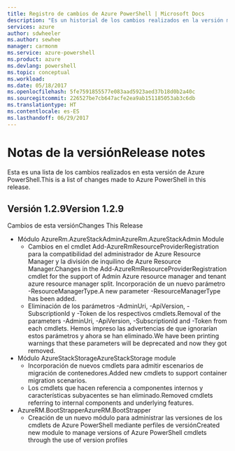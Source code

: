```yaml
---
title: Registro de cambios de Azure PowerShell | Microsoft Docs
description: "Es un historial de los cambios realizados en la versión más reciente de Azure PowerShell."
services: azure
author: sdwheeler
ms.author: sewhee
manager: carmonm
ms.service: azure-powershell
ms.product: azure
ms.devlang: powershell
ms.topic: conceptual
ms.workload: 
ms.date: 05/18/2017
ms.openlocfilehash: 5fe7591855577e083aad5923aed37b18d0b2a40c
ms.sourcegitcommit: 226527be7cb647acfe2ea9ab151185053ab3c6db
ms.translationtype: HT
ms.contentlocale: es-ES
ms.lasthandoff: 06/29/2017
---
```

# <span data-ttu-id="c60cd-103">Notas de la versión</span><span class="sxs-lookup"><span data-stu-id="c60cd-103">Release notes</span></span>
<a id="release-notes" class="xliff"></a>

<span data-ttu-id="c60cd-104">Esta es una lista de los cambios realizados en esta versión de Azure PowerShell.</span><span class="sxs-lookup"><span data-stu-id="c60cd-104">This is a list of changes made to Azure PowerShell in this release.</span></span>

## <span data-ttu-id="c60cd-105">Versión 1.2.9</span><span class="sxs-lookup"><span data-stu-id="c60cd-105">Version 1.2.9</span></span>
<a id="version-129" class="xliff"></a>

<span data-ttu-id="c60cd-106">Cambios de esta versión</span><span class="sxs-lookup"><span data-stu-id="c60cd-106">Changes This Release</span></span>

* <span data-ttu-id="c60cd-107">Módulo AzureRm.AzureStackAdmin</span><span class="sxs-lookup"><span data-stu-id="c60cd-107">AzureRm.AzureStackAdmin Module</span></span>
    + <span data-ttu-id="c60cd-108">Cambios en el cmdlet Add-AzureRmResourceProviderRegistration para la compatibilidad del administrador de Azure Resource Manager y la división de inquilino de Azure Resource Manager.</span><span class="sxs-lookup"><span data-stu-id="c60cd-108">Changes in the Add-AzureRmResourceProviderRegistration cmdlet for the support of Admin Azure resource manager and tenant azure resource manager split.</span></span> <span data-ttu-id="c60cd-109">Incorporación de un nuevo parámetro -ResourceManagerType.</span><span class="sxs-lookup"><span data-stu-id="c60cd-109">A new parameter -ResourceManagerType has been added.</span></span>
    + <span data-ttu-id="c60cd-110">Eliminación de los parámetros -AdminUri, -ApiVersion, -SubscriptionId y -Token de los respectivos cmdlets.</span><span class="sxs-lookup"><span data-stu-id="c60cd-110">Removal of the parameters -AdminUri, -ApiVersion, -SubscriptionId and -Token from each cmdlets.</span></span> <span data-ttu-id="c60cd-111">Hemos impreso las advertencias de que ignorarían estos parámetros y ahora se han eliminado.</span><span class="sxs-lookup"><span data-stu-id="c60cd-111">We have been printing warnings that these parameters will be deprecated and now they got removed.</span></span>
* <span data-ttu-id="c60cd-112">Módulo AzureStackStorage</span><span class="sxs-lookup"><span data-stu-id="c60cd-112">AzureStackStorage module</span></span>
    + <span data-ttu-id="c60cd-113">Incorporación de nuevos cmdlets para admitir escenarios de migración de contenedores.</span><span class="sxs-lookup"><span data-stu-id="c60cd-113">Added new cmdlets to support container migration scenarios.</span></span>
    + <span data-ttu-id="c60cd-114">Los cmdlets que hacen referencia a componentes internos y características subyacentes se han eliminado.</span><span class="sxs-lookup"><span data-stu-id="c60cd-114">Removed cmdlets referring to internal components and underlying features.</span></span>
* <span data-ttu-id="c60cd-115">AzureRM.BootStrapper</span><span class="sxs-lookup"><span data-stu-id="c60cd-115">AzureRM.BootStrapper</span></span>
    + <span data-ttu-id="c60cd-116">Creación de un nuevo módulo para administrar las versiones de los cmdlets de Azure PowerShell mediante perfiles de versión</span><span class="sxs-lookup"><span data-stu-id="c60cd-116">Created new module to manage versions of Azure PowerShell cmdlets through the use of version profiles</span></span>